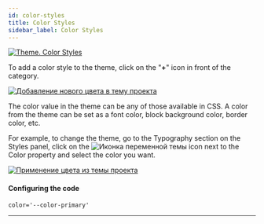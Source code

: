 ```yaml
---
id: color-styles
title: Color Styles
sidebar_label: Color Styles
---
```


[![Theme. Color Styles](https://img.youtube.com/vi/tPupaz-C_1A/0.jpg)](https://www.youtube.com/watch?v=tPupaz-C_1A)

To add a color style to the theme, click on the "**+**" icon in front of the category.

[![Добавление нового цвета в тему проекта](https://uploads.quarkly.io/landing/docs-theme-panel-color-styles-create-poster.png)](https://youtu.be/TXmSrIW-l78)

The color value in the theme can be any of those available in CSS. A color from the theme can be set as a font color, block background color, border color, etc.

For example, to change the theme, go to the Typography section on the Styles panel, click on the
![Иконка переменной темы](https://uploads.quarkly.io/landing/docs-theme-variables-icon.svg?v=1)
icon next to the Color property and select the color you want.

[![Применение цвета из темы проекта](https://uploads.quarkly.io/landing/docs-theme-panel-color-styles-apply-poster.png)](https://youtu.be/hDUcr_guXGg)

#### Configuring the code

```
color='--color-primary'
```

---
